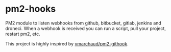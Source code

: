 # pm2-hooks

PM2 module to listen webhooks from github, bitbucket, gitlab, jenkins and droneci. When a webhook is received you can run a script, pull your project, restart pm2, etc.

This project is highly inspired by [vmarchaud/pm2-githook](https://github.com/vmarchaud/pm2-githook).